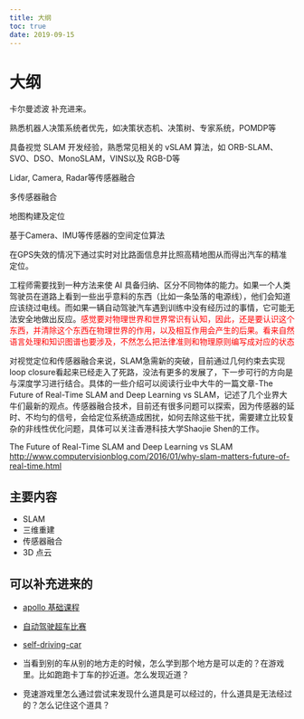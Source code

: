 ```yaml
---
title: 大纲
toc: true
date: 2019-09-15
---
```

# 大纲

卡尔曼滤波 补充进来。

熟悉机器人决策系统者优先，如决策状态机、决策树、专家系统，POMDP等

具备视觉 SLAM 开发经验，熟悉常见相关的 vSLAM 算法，如 ORB-SLAM、SVO、DSO、MonoSLAM，VINS以及 RGB-D等

Lidar, Camera, Radar等传感器融合


多传感器融合

地图构建及定位


基于Camera、IMU等传感器的空间定位算法

在GPS失效的情况下通过实时对比路面信息并比照高精地图从而得出汽车的精准定位。


工程师需要找到一种方法来使 AI 具备归纳、区分不同物体的能力。如果一个人类驾驶员在道路上看到一些出乎意料的东西（比如一条坠落的电源线），他们会知道应该绕过电线。而如果一辆自动驾驶汽车遇到训练中没有经历过的事情，它可能无法安全地做出反应。<span style="color:red;">感觉要对物理世界和世界常识有认知，因此，还是要认识这个东西，并清除这个东西在物理世界的作用，以及相互作用会产生的后果。看来自然语言处理和知识图谱也要涉及，不然怎么把法律准则和物理原则编写成对应的状态</span>


对视觉定位和传感器融合来说，SLAM急需新的突破，目前通过几何约束去实现loop closure看起来已经走入了死路，没法有更多的发展了，下一步可行的方向是与深度学习进行结合。具体的一些介绍可以阅读行业中大牛的一篇文章-The Future of Real-Time SLAM and Deep Learning vs SLAM，记述了几个业界大牛们最新的观点。传感器融合技术，目前还有很多问题可以探索，因为传感器的延时、不均匀的信号，会给定位系统造成困扰，如何去除这些干扰，需要建立比较复杂的非线性优化问题，具体可以关注香港科技大学Shaojie Shen的工作。

The Future of Real-Time SLAM and Deep Learning vs SLAM
http://www.computervisionblog.com/2016/01/why-slam-matters-future-of-real-time.html



## 主要内容

- SLAM
- 三维重建
- 传感器融合
- 3D 点云



## 可以补充进来的

- [apollo 基础课程](http://apollo.auto/devcenter/devcenter_cn.html)
- [自动驾驶超车比赛](https://zhuanlan.zhihu.com/p/39321877)



- [self-driving-car](https://github.com/udacity/self-driving-car)




- 当看到别的车从别的地方走的时候，怎么学到那个地方是可以走的？在游戏里。比如跑跑卡丁车的抄近道。怎么发现近道？
- 竞速游戏里怎么通过尝试来发现什么道具是可以经过的，什么道具是无法经过的？怎么记住这个道具？
